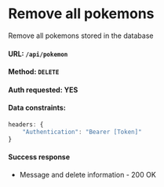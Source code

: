 # Remove all pokemons

Remove all pokemons stored in the database

#### URL: `/api/pokemon`

#### Method: `DELETE`

#### Auth requested: YES

#### Data constraints:

```javascript
headers: {
	"Authentication": "Bearer [Token]"
}
```

#### Success response

* Message and delete information - 200 OK